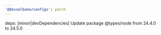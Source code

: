 ```yaml
---
'@desselbane/configs': patch
---
```


deps: [minor|devDependencies] Update package @types/node from 24.4.0 to 24.5.0
